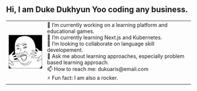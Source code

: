 ## Hi, I am Duke Dukhyun Yoo coding any business.

<table>
  <td><img src="avatar_todaysmeme_clean.png" alt="avatar" width="150px"/></td>
  <td font-size="11px">
    🔭 I’m currently working on a learning platform and educational games.<br/>
    🌱 I’m currently learning Next.js and Kubernetes.<br/>
    👯 I’m looking to collaborate on language skill developement.<br/>
    💬 Ask me about learning approaches, especially problem based learning approach.<br/>
    📫 How to reach me: dukuaris@email.com<br/>
    ⚡ Fun fact: I am also a rocker.
  </td>
</table>
<!-- <div display="flex" align-items="center">
  <div>
    <img src="avatar_todaysmeme_clean.png" alt="avatar" height="100px"/>
  </div>
  <div>
    <p>- 🔭 I’m currently working on a learning platform and educational games.</P>
    <p>- 🌱 I’m currently learning Next.js and Kubernetes.</P>
    <p>- 👯 I’m looking to collaborate on language skill developement.</P>
    <p>- 💬 Ask me about learning approaches, especially problem based learning approach.</P>
    <p>- 📫 How to reach me: dukuaris@email.com</P>
    <p>- ⚡ Fun fact: I am also a rocker.
  </div>
</div> -->

